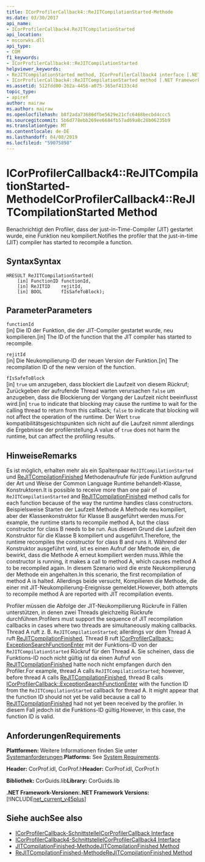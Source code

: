 ```yaml
---
title: ICorProfilerCallback4::ReJITCompilationStarted-Methode
ms.date: 03/30/2017
api_name:
- ICorProfilerCallback4.ReJITCompilationStarted
api_location:
- mscorwks.dll
api_type:
- COM
f1_keywords:
- ICorProfilerCallback4::ReJITCompilationStarted
helpviewer_keywords:
- ReJITCompilationStarted method, ICorProfilerCallback4 interface [.NET Framework profiling]
- ICorProfilerCallback4::ReJITCompilationStarted method [.NET Framework profiling]
ms.assetid: 512fdd00-262a-4456-a075-365ef4133c4d
topic_type:
- apiref
author: mairaw
ms.author: mairaw
ms.openlocfilehash: b8f2ada73686dfbe5629e21cfc6468becbd4ccc5
ms.sourcegitcommit: 5b6d778ebb269ee6684fb57ad69a8c28b06235b9
ms.translationtype: MT
ms.contentlocale: de-DE
ms.lasthandoff: 04/08/2019
ms.locfileid: "59075898"
---
```

# <a name="icorprofilercallback4rejitcompilationstarted-method"></a><span data-ttu-id="b4647-102">ICorProfilerCallback4::ReJITCompilationStarted-Methode</span><span class="sxs-lookup"><span data-stu-id="b4647-102">ICorProfilerCallback4::ReJITCompilationStarted Method</span></span>
<span data-ttu-id="b4647-103">Benachrichtigt den Profiler, dass der just-in-Time-Compiler (JIT) gestartet wurde, eine Funktion neu kompiliert.</span><span class="sxs-lookup"><span data-stu-id="b4647-103">Notifies the profiler that the just-in-time (JIT) compiler has started to recompile a function.</span></span>  
  
## <a name="syntax"></a><span data-ttu-id="b4647-104">Syntax</span><span class="sxs-lookup"><span data-stu-id="b4647-104">Syntax</span></span>  
  
```  
HRESULT ReJITCompilationStarted(   
    [in] FunctionID functionId,  
    [in] ReJITID    rejitId,  
    [in] BOOL       fIsSafeToBlock);  
```  
  
## <a name="parameters"></a><span data-ttu-id="b4647-105">Parameter</span><span class="sxs-lookup"><span data-stu-id="b4647-105">Parameters</span></span>  
 `functionId`  
 <span data-ttu-id="b4647-106">[in] Die ID der Funktion, die der JIT-Compiler gestartet wurde, neu kompilieren.</span><span class="sxs-lookup"><span data-stu-id="b4647-106">[in] The ID of the function that the JIT compiler has started to recompile.</span></span>  
  
 `rejitId`  
 <span data-ttu-id="b4647-107">[in] Die Neukompilierung-ID der neuen Version der Funktion.</span><span class="sxs-lookup"><span data-stu-id="b4647-107">[in] The recompilation ID of the new version of the function.</span></span>  
  
 `fIsSafeToBlock`  
 <span data-ttu-id="b4647-108">[in] `true` um anzugeben, dass blockiert die Laufzeit von diesem Rückruf; Zurückgeben der aufrufende Thread warten verursachen `false` um anzugeben, dass die Blockierung der Vorgang der Laufzeit nicht beeinflusst wird.</span><span class="sxs-lookup"><span data-stu-id="b4647-108">[in] `true` to indicate that blocking may cause the runtime to wait for the calling thread to return from this callback; `false` to indicate that blocking will not affect the operation of the runtime.</span></span> <span data-ttu-id="b4647-109">Der Wert `true` kompatibilitätsgesichtspunkten sich nicht auf die Laufzeit nimmt allerdings die Ergebnisse der profilerstellung.</span><span class="sxs-lookup"><span data-stu-id="b4647-109">A value of `true` does not harm the runtime, but can affect the profiling results.</span></span>  
  
## <a name="remarks"></a><span data-ttu-id="b4647-110">Hinweise</span><span class="sxs-lookup"><span data-stu-id="b4647-110">Remarks</span></span>  
 <span data-ttu-id="b4647-111">Es ist möglich, erhalten mehr als ein Spaltenpaar `ReJITCompilationStarted` und [ReJITCompilationFinished](../../../../docs/framework/unmanaged-api/profiling/icorprofilercallback4-rejitcompilationfinished-method.md) Methodenaufrufe für jede Funktion aufgrund der Art und Weise der Common Language Runtime behandelt-Klasse, Konstruktoren.</span><span class="sxs-lookup"><span data-stu-id="b4647-111">It is possible to receive more than one pair of `ReJITCompilationStarted` and [ReJITCompilationFinished](../../../../docs/framework/unmanaged-api/profiling/icorprofilercallback4-rejitcompilationfinished-method.md) method calls for each function because of the way the runtime handles class constructors.</span></span> <span data-ttu-id="b4647-112">Beispielsweise Starten der Laufzeit Methode A Methode neu kompiliert, aber der Klassenkonstruktor für Klasse B ausgeführt werden muss.</span><span class="sxs-lookup"><span data-stu-id="b4647-112">For example, the runtime starts to recompile method A, but the class constructor for class B needs to be run.</span></span> <span data-ttu-id="b4647-113">Aus diesem Grund die Laufzeit den Konstruktor für die Klasse B kompiliert und ausgeführt.</span><span class="sxs-lookup"><span data-stu-id="b4647-113">Therefore, the runtime recompiles the constructor for class B and runs it.</span></span> <span data-ttu-id="b4647-114">Während der Konstruktor ausgeführt wird, ist es einen Aufruf der Methode ein, die bewirkt, dass die Methode A erneut kompiliert werden muss.</span><span class="sxs-lookup"><span data-stu-id="b4647-114">While the constructor is running, it makes a call to method A, which causes method A to be recompiled again.</span></span> <span data-ttu-id="b4647-115">In diesem Szenario wird die erste Neukompilierung der Methode ein angehalten.</span><span class="sxs-lookup"><span data-stu-id="b4647-115">In this scenario, the first recompilation of method A is halted.</span></span> <span data-ttu-id="b4647-116">Allerdings beide versucht, Kompilieren die Methode, die einer mit JIT-Neukompilierung-Ereignisse gemeldet.</span><span class="sxs-lookup"><span data-stu-id="b4647-116">However, both attempts to recompile method A are reported with JIT recompilation events.</span></span>  
  
 <span data-ttu-id="b4647-117">Profiler müssen die Abfolge der JIT-Neukompilierung Rückrufe in Fällen unterstützen, in denen zwei Threads gleichzeitig Rückrufe durchführen.</span><span class="sxs-lookup"><span data-stu-id="b4647-117">Profilers must support the sequence of JIT recompilation callbacks in cases where two threads are simultaneously making callbacks.</span></span> <span data-ttu-id="b4647-118">Thread A ruft z. B. `ReJITCompilationStarted`; allerdings vor dem Thread A ruft [ReJITCompilationFinished](../../../../docs/framework/unmanaged-api/profiling/icorprofilercallback4-rejitcompilationfinished-method.md), Thread B ruft [ICorProfilerCallback:: ExceptionSearchFunctionEnter](../../../../docs/framework/unmanaged-api/profiling/icorprofilercallback-exceptionsearchfunctionenter-method.md) mit der Funktions-ID von der `ReJITCompilationStarted` Rückruf für den Thread A. Sie scheinen, dass die Funktions-ID noch nicht gültig ist da einen Aufruf von [ReJITCompilationFinished](../../../../docs/framework/unmanaged-api/profiling/icorprofilercallback4-rejitcompilationfinished-method.md) hatte noch nicht empfangen durch den Profiler.</span><span class="sxs-lookup"><span data-stu-id="b4647-118">For example, thread A calls `ReJITCompilationStarted`; however, before thread A calls [ReJITCompilationFinished](../../../../docs/framework/unmanaged-api/profiling/icorprofilercallback4-rejitcompilationfinished-method.md), thread B calls [ICorProfilerCallback::ExceptionSearchFunctionEnter](../../../../docs/framework/unmanaged-api/profiling/icorprofilercallback-exceptionsearchfunctionenter-method.md) with the function ID from the `ReJITCompilationStarted` callback for thread A. It might appear that the function ID should not yet be valid because a call to [ReJITCompilationFinished](../../../../docs/framework/unmanaged-api/profiling/icorprofilercallback4-rejitcompilationfinished-method.md) had not yet been received by the profiler.</span></span> <span data-ttu-id="b4647-119">In diesem Fall jedoch ist die Funktions-ID gültig.</span><span class="sxs-lookup"><span data-stu-id="b4647-119">However, in this case, the function ID is valid.</span></span>  
  
## <a name="requirements"></a><span data-ttu-id="b4647-120">Anforderungen</span><span class="sxs-lookup"><span data-stu-id="b4647-120">Requirements</span></span>  
 <span data-ttu-id="b4647-121">**Plattformen:** Weitere Informationen finden Sie unter [Systemanforderungen](../../../../docs/framework/get-started/system-requirements.md).</span><span class="sxs-lookup"><span data-stu-id="b4647-121">**Platforms:** See [System Requirements](../../../../docs/framework/get-started/system-requirements.md).</span></span>  
  
 <span data-ttu-id="b4647-122">**Header:** CorProf.idl, CorProf.h</span><span class="sxs-lookup"><span data-stu-id="b4647-122">**Header:** CorProf.idl, CorProf.h</span></span>  
  
 <span data-ttu-id="b4647-123">**Bibliothek:** CorGuids.lib</span><span class="sxs-lookup"><span data-stu-id="b4647-123">**Library:** CorGuids.lib</span></span>  
  
 **<span data-ttu-id="b4647-124">.NET Framework-Versionen:</span><span class="sxs-lookup"><span data-stu-id="b4647-124">.NET Framework Versions:</span></span>** [!INCLUDE[net_current_v45plus](../../../../includes/net-current-v45plus-md.md)]  
  
## <a name="see-also"></a><span data-ttu-id="b4647-125">Siehe auch</span><span class="sxs-lookup"><span data-stu-id="b4647-125">See also</span></span>

- [<span data-ttu-id="b4647-126">ICorProfilerCallback-Schnittstelle</span><span class="sxs-lookup"><span data-stu-id="b4647-126">ICorProfilerCallback Interface</span></span>](../../../../docs/framework/unmanaged-api/profiling/icorprofilercallback-interface.md)
- [<span data-ttu-id="b4647-127">ICorProfilerCallback4-Schnittstelle</span><span class="sxs-lookup"><span data-stu-id="b4647-127">ICorProfilerCallback4 Interface</span></span>](../../../../docs/framework/unmanaged-api/profiling/icorprofilercallback4-interface.md)
- [<span data-ttu-id="b4647-128">JITCompilationFinished-Methode</span><span class="sxs-lookup"><span data-stu-id="b4647-128">JITCompilationFinished Method</span></span>](../../../../docs/framework/unmanaged-api/profiling/icorprofilercallback-jitcompilationfinished-method.md)
- [<span data-ttu-id="b4647-129">ReJITCompilationFinished-Methode</span><span class="sxs-lookup"><span data-stu-id="b4647-129">ReJITCompilationFinished Method</span></span>](../../../../docs/framework/unmanaged-api/profiling/icorprofilercallback4-rejitcompilationfinished-method.md)
